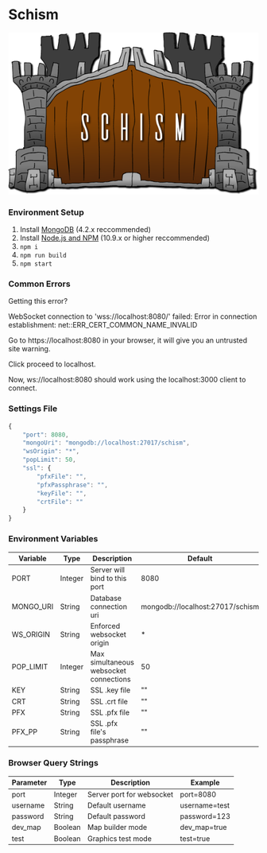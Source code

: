 # Schism

![Schism](https://raw.githubusercontent.com/davidrosenblum/schism/master/src/app/assets/images/ui_logo.png "Schism")

### Environment Setup
1. Install [MongoDB]([https://www.mongodb.com/download-center/community](https://www.mongodb.com/download-center/community)) (4.2.x reccommended)
2. Install [Node.js and NPM]([https://nodejs.org/en/](https://nodejs.org/en/)) (10.9.x or higher reccommended)
3. `npm i`
4. `npm run build`
5. `npm start`


### Common Errors

Getting this error?

WebSocket connection to 'wss://localhost:8080/' failed: Error in connection establishment: net::ERR_CERT_COMMON_NAME_INVALID

Go to https://localhost:8080 in your browser, it will give you an untrusted site warning.

Click proceed to localhost.

Now, ws://localhost:8080 should work using the localhost:3000 client to connect.

### Settings File
```javascript
{
	"port": 8080,
	"mongoUri": "mongodb://localhost:27017/schism",
	"wsOrigin": "*",
	"popLimit": 50,
	"ssl": {
		"pfxFile": "",
		"pfxPassphrase": "",
		"keyFile": "",
		"crtFile": ""
	}
}
```

### Environment Variables


| Variable  | Type    | Description                            | Default                          | Example                                  |
|-----------|---------|----------------------------------------|----------------------------------|------------------------------------------|
| PORT      | Integer | Server will bind to this port          | 8080                             | PORT=8080                                |
| MONGO_URI | String  | Database connection uri                | mongodb://localhost:27017/schism | MONGO_URI=mongodb://localhost:27017/test |
| WS_ORIGIN | String  | Enforced websocket origin              | *                                | WS_ORIGIN=test.com                       |
| POP_LIMIT | Integer | Max simultaneous websocket connections | 50                               | POP_LIMIT=99                             |
| KEY       | String  | SSL .key file                          | ""                               | KEY=certs/local.key                      |
| CRT       | String  | SSL .crt file                          | ""                               | CRT=certs/local.crt                      |
| PFX       | String  | SSL .pfx file                          | ""                               | PFX=certs/local.pfx                      |
| PFX_PP    | String  | SSL .pfx file's passphrase             | ""                               | PFX_PP=myPassphrase                      |

  

### Browser Query Strings


| Parameter | Type    | Description               | Example       |
|-----------|---------|---------------------------|---------------|
| port      | Integer | Server port for websocket | port=8080     |
| username  | String  | Default username          | username=test |
| password  | String  | Default password          | password=123  |
| dev_map   | Boolean | Map builder mode          | dev_map=true  |
| test      | Boolean | Graphics test mode        | test=true     |
  


